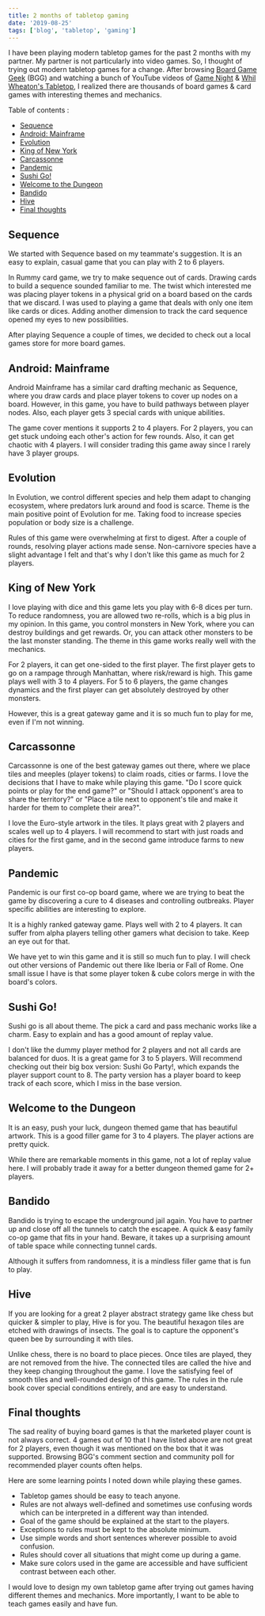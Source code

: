 ```yaml
---
title: 2 months of tabletop gaming
date: '2019-08-25'
tags: ['blog', 'tabletop', 'gaming']
---
```

I have been playing modern tabletop games for the past 2 months with my partner. My partner is not particularly into video games. 
So, I thought of trying out modern tabletop games for a change. After browsing [Board Game Geek](https://boardgamegeek.com/) (BGG) and 
watching a bunch of YouTube videos of [Game Night](https://www.youtube.com/user/boardgamegeektv/playlists) & 
[Whil Wheaton's Tabletop](https://www.youtube.com/playlist?list=PL7atuZxmT956cWFGxqSyRdn6GWhBxiAwE), I realized there are thousands 
of board games & card games with interesting themes and mechanics. 

Table of contents :
- [Sequence](#heading-sequence)
- [Android: Mainframe](#heading-android-mainframe)
- [Evolution](#heading-evolution)
- [King of New York](#heading-king-of-new-york)
- [Carcassonne](#heading-carcassonne)
- [Pandemic](#heading-pandemic)
- [Sushi Go!](#heading-sushi-go)
- [Welcome to the Dungeon](#heading-welcome-to-the-dungeon)
- [Bandido](#heading-bandido)
- [Hive](#heading-hive)
- [Final thoughts](#heading-final-thoughts)

## Sequence
We started with Sequence based on my teammate's suggestion.
It is an easy to explain, casual game that you can play with 2 to 6 players. 

In Rummy card game, we try to make sequence out of cards. Drawing cards to build a sequence sounded familiar to me. 
The twist which interested me was placing player tokens in a physical grid on a board based on the cards that we discard.
I was used to playing a game that deals with only one item like cards or dices.
Adding another dimension to track the card sequence opened my eyes to new possibilities.

After playing Sequence a couple of times, we decided to check out a local games store for more board games.

## Android: Mainframe
Android Mainframe has a similar card drafting mechanic as Sequence, where you draw cards and place player tokens to cover up nodes on a board. 
However, in this game, you have to build pathways between player nodes. Also, each player gets 3 special cards with unique abilities. 

The game cover mentions it supports 2 to 4 players. For 2 players, you can get stuck undoing each other's action for few rounds. 
Also, it can get chaotic with 4 players. I will consider trading this game away since I rarely have 3 player groups.

## Evolution
In Evolution, we control different species and help them adapt to changing ecosystem, where predators lurk around and food is scarce.
Theme is the main positive point of Evolution for me. Taking food to increase species population or body size is a challenge. 

Rules of this game were overwhelming at first to digest. After a couple of rounds, resolving player actions made sense. 
Non-carnivore species have a slight advantage I felt and that's why I don't like this game as much for 2 players.

## King of New York
I love playing with dice and this game lets you play with 6-8 dices per turn. 
To reduce randomness, you are allowed two re-rolls, which is a big plus in my opinion. 
In this game, you control monsters in New York, where you can destroy buildings and get rewards. 
Or, you can attack other monsters to be the last monster standing. The theme in this game works really well with the mechanics.

For 2 players, it can get one-sided to the first player. 
The first player gets to go on a rampage through Manhattan, where risk/reward is high. 
This game plays well with 3 to 4 players. 
For 5 to 6 players, the game changes dynamics and the first player can get absolutely destroyed by other monsters.

However, this is a great gateway game and it is so much fun to play for me, even if I'm not winning.

## Carcassonne
Carcassonne is one of the best gateway games out there, where we place tiles and meeples (player tokens) to claim roads, cities or farms. 
I love the decisions that I have to make while playing this game. "Do I score quick points or play for the end game?" or 
"Should I attack opponent's area to share the territory?" or "Place a tile next to opponent's tile and make it harder for them to complete their area?". 

I love the Euro-style artwork in the tiles. It plays great with 2 players and scales well up to 4 players. 
I will recommend to start with just roads and cities for the first game, and in the second game introduce farms to new players.

## Pandemic
Pandemic is our first co-op board game, where we are trying to beat the game by discovering a cure to 4 diseases and controlling outbreaks. 
Player specific abilities are interesting to explore.

It is a highly ranked gateway game. Plays well with 2 to 4 players. 
It can suffer from alpha players telling other gamers what decision to take. 
Keep an eye out for that. 

We have yet to win this game and it is still so much fun to play. 
I will check out other versions of Pandemic out there like Iberia or Fall of Rome. 
One small issue I have is that some player token & cube colors merge in with the board's colors.

## Sushi Go!
Sushi go is all about theme. The pick a card and pass mechanic works like a charm. 
Easy to explain and has a good amount of replay value.

I don't like the dummy player method for 2 players and not all cards are balanced for duos. 
It is a great game for 3 to 5 players. 
Will recommend checking out their big box version: Sushi Go Party!, which expands the player support count to 8. 
The party version has a player board to keep track of each score, which I miss in the base version.

## Welcome to the Dungeon
It is an easy, push your luck, dungeon themed game that has beautiful artwork. 
This is a good filler game for 3 to 4 players. The player actions are pretty quick.

While there are remarkable moments in this game, not a lot of replay value here.
I will probably trade it away for a better dungeon themed game for 2+ players.

## Bandido
Bandido is trying to escape the underground jail again. You have to partner up and close off all the tunnels to catch the escapee.
A quick & easy family co-op game that fits in your hand. Beware, it takes up a surprising amount of table space while connecting tunnel cards.

Although it suffers from randomness, it is a mindless filler game that is fun to play.

## Hive
If you are looking for a great 2 player abstract strategy game like chess but quicker & simpler to play, Hive is for you. 
The beautiful hexagon tiles are etched with drawings of insects. The goal is to capture the opponent's queen bee by surrounding it with tiles.

Unlike chess, there is no board to place pieces. Once tiles are played, they are not removed from the hive. 
The connected tiles are called the hive and they keep changing throughout the game. 
I love the satisfying feel of smooth tiles and well-rounded design of this game. 
The rules in the rule book cover special conditions entirely, and are easy to understand.

## Final thoughts
The sad reality of buying board games is that the marketed player count is not always correct. 
4 games out of 10 that I have listed above are not great for 2 players, even though it was mentioned on the box that it was supported. 
Browsing BGG's comment section and community poll for recommended player counts often helps.

Here are some learning points I noted down while playing these games.
* Tabletop games should be easy to teach anyone.
* Rules are not always well-defined and sometimes use confusing words which can be interpreted in a different way than intended.
* Goal of the game should be explained at the start to the players.
* Exceptions to rules must be kept to the absolute minimum.
* Use simple words and short sentences wherever possible to avoid confusion.
* Rules should cover all situations that might come up during a game.
* Make sure colors used in the game are accessible and have sufficient contrast between each other.

I would love to design my own tabletop game after trying out games having different themes and mechanics. 
More importantly, I want to be able to teach games easily and have fun.